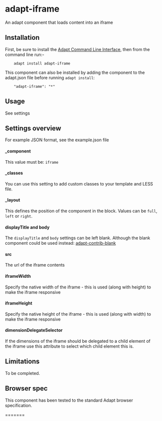 # adapt-iframe

An adapt component that loads content into an iframe


## Installation

First, be sure to install the [Adapt Command Line Interface](https://github.com/adaptlearning/adapt-cli), then from the command line run:-

        adapt install adapt-iframe

This component can also be installed by adding the component to the adapt.json file before running `adapt install`:

        "adapt-iframe": "*"

## Usage

See settings

## Settings overview

For example JSON format, see the example.json file


#### _component

This value must be: `iframe`

#### _classes

You can use this setting to add custom classes to your template and LESS file.

#### _layout

This defines the position of the component in the block. Values can be `full`, `left` or `right`. 

#### displayTitle and body

The `displayTitle` and `body` settings can be left blank. Although the blank component could be used instead: [adapt-contrib-blank](https://github.com/adaptlearning/adapt-contrib-blank)


#### src
The url of the iframe contents

#### iframeWidth

Specify the native width of the iframe - this is used (along with height) to make the iframe responsive

#### iframeHeight

Specify the native height of the iframe - this is used (along with width) to make the iframe responsive

#### dimensionDelegateSelector

If the dimensions of the iframe should be delegated to a child element of the iframe use this attribute to select which child element this is.


## Limitations

To be completed.

## Browser spec

This component has been tested to the standard Adapt browser specification.

=======
